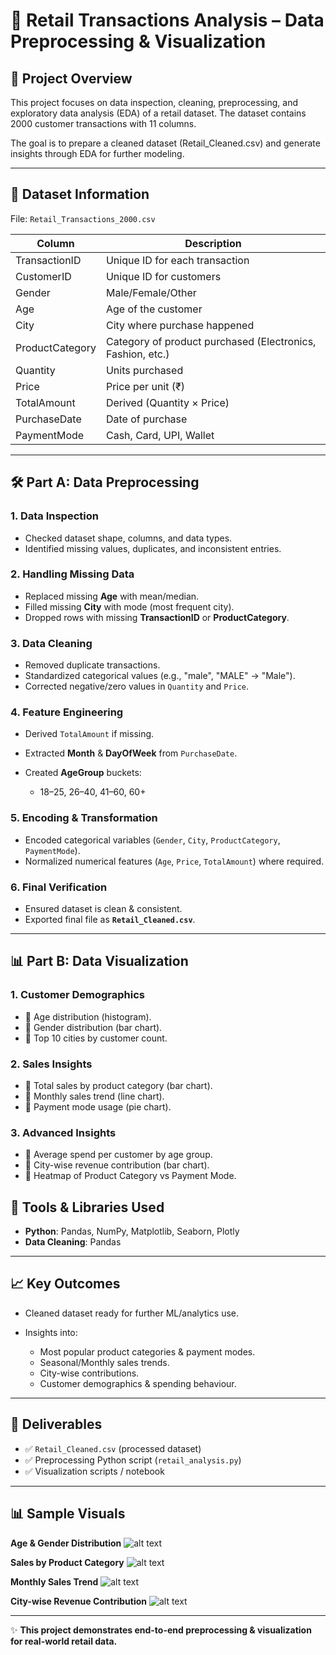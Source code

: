 # 🛒 Retail Transactions Analysis – Data Preprocessing & Visualization

## 📌 Project Overview

This project focuses on data inspection, cleaning, preprocessing, and exploratory data analysis (EDA) of a retail dataset.
The dataset contains 2000 customer transactions with 11 columns.

The goal is to prepare a cleaned dataset (Retail_Cleaned.csv) and generate insights through EDA for further modeling.

---

## 📂 Dataset Information

File: `Retail_Transactions_2000.csv`

| Column          | Description                                                |
| --------------- | ---------------------------------------------------------- |
| TransactionID   | Unique ID for each transaction                             |
| CustomerID      | Unique ID for customers                                    |
| Gender          | Male/Female/Other                                          |
| Age             | Age of the customer                                        |
| City            | City where purchase happened                               |
| ProductCategory | Category of product purchased (Electronics, Fashion, etc.) |
| Quantity        | Units purchased                                            |
| Price           | Price per unit (₹)                                         |
| TotalAmount     | Derived (Quantity × Price)                                 |
| PurchaseDate    | Date of purchase                                           |
| PaymentMode     | Cash, Card, UPI, Wallet                                    |

---

## 🛠 Part A: Data Preprocessing

### 1. Data Inspection

* Checked dataset shape, columns, and data types.
* Identified missing values, duplicates, and inconsistent entries.

### 2. Handling Missing Data

* Replaced missing **Age** with mean/median.
* Filled missing **City** with mode (most frequent city).
* Dropped rows with missing **TransactionID** or **ProductCategory**.

### 3. Data Cleaning

* Removed duplicate transactions.
* Standardized categorical values (e.g., "male", "MALE" → "Male").
* Corrected negative/zero values in `Quantity` and `Price`.

### 4. Feature Engineering

* Derived `TotalAmount` if missing.
* Extracted **Month** & **DayOfWeek** from `PurchaseDate`.
* Created **AgeGroup** buckets:

  * 18–25, 26–40, 41–60, 60+

### 5. Encoding & Transformation

* Encoded categorical variables (`Gender`, `City`, `ProductCategory`, `PaymentMode`).
* Normalized numerical features (`Age`, `Price`, `TotalAmount`) where required.

### 6. Final Verification

* Ensured dataset is clean & consistent.
* Exported final file as **`Retail_Cleaned.csv`**.

---

## 📊 Part B: Data Visualization

### 1. Customer Demographics

* 📌 Age distribution (histogram).
* 📌 Gender distribution (bar chart).
* 📌 Top 10 cities by customer count.

### 2. Sales Insights

* 📌 Total sales by product category (bar chart).
* 📌 Monthly sales trend (line chart).
* 📌 Payment mode usage (pie chart).

### 3. Advanced Insights

* 📌 Average spend per customer by age group.
* 📌 City-wise revenue contribution (bar chart).
* 📌 Heatmap of Product Category vs Payment Mode.


## 🚀 Tools & Libraries Used

* **Python**: Pandas, NumPy, Matplotlib, Seaborn, Plotly
* **Data Cleaning**: Pandas

---

## 📈 Key Outcomes

* Cleaned dataset ready for further ML/analytics use.
* Insights into:

  * Most popular product categories & payment modes.
  * Seasonal/Monthly sales trends.
  * City-wise contributions.
  * Customer demographics & spending behaviour.

---

## 📌 Deliverables

* ✅ `Retail_Cleaned.csv` (processed dataset)
* ✅ Preprocessing Python script (`retail_analysis.py`)
* ✅ Visualization scripts / notebook

---

## 📊 Sample Visuals

 **Age & Gender Distribution**
 ![alt text](image.png)
 
 **Sales by Product Category**
 ![alt text](image-1.png)
 
 **Monthly Sales Trend**
 ![alt text](image-2.png)
 
 **City-wise Revenue Contribution**
 ![alt text](image-3.png)


---

✨ **This project demonstrates end-to-end preprocessing & visualization for real-world retail data.**



